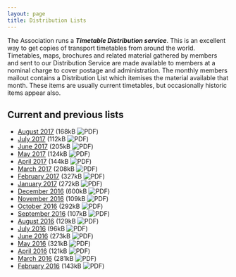 ```yaml
---
layout: page
title: Distribution Lists
---
```

The Association runs a **_Timetable Distribution service_**. This is an excellent way to get copies of transport timetables from around the world. Timetables, maps, brochures and related material gathered by members and sent to our Distribution Service are made available to members at a nominal charge to cover postage and administration. The monthly members mailout contains a Distribution List which itemises the material available that month. These items are usually current timetables, but occasionally historic items appear also.

## Current and previous lists
* [August    2017](http://cdnb.austta.org.au/distributionlist201708issue.pdf) (168kB ![PDF](https://efb778d9cbba3f4c5d31-2a2416132ea09b6c13760470ead1b56d.ssl.cf1.rackcdn.com/pdficon.svg))
* [July      2017](http://cdnb.austta.org.au/distributionlist201707issue.pdf) (112kB ![PDF](https://efb778d9cbba3f4c5d31-2a2416132ea09b6c13760470ead1b56d.ssl.cf1.rackcdn.com/pdficon.svg))
* [June      2017](http://cdnb.austta.org.au/distributionlist201706issue.pdf) (205kB ![PDF](https://efb778d9cbba3f4c5d31-2a2416132ea09b6c13760470ead1b56d.ssl.cf1.rackcdn.com/pdficon.svg))
* [May       2017](http://cdnb.austta.org.au/distributionlist201705issue.pdf) (124kB ![PDF](https://efb778d9cbba3f4c5d31-2a2416132ea09b6c13760470ead1b56d.ssl.cf1.rackcdn.com/pdficon.svg))
* [April     2017](http://cdnb.austta.org.au/distributionlist201704issue.pdf) (144kB ![PDF](https://efb778d9cbba3f4c5d31-2a2416132ea09b6c13760470ead1b56d.ssl.cf1.rackcdn.com/pdficon.svg))
* [March     2017](http://cdnb.austta.org.au/distributionlist201703issue.pdf) (208kB ![PDF](https://efb778d9cbba3f4c5d31-2a2416132ea09b6c13760470ead1b56d.ssl.cf1.rackcdn.com/pdficon.svg))
* [February  2017](http://cdnb.austta.org.au/distributionlist201702issue.pdf) (327kB ![PDF](https://efb778d9cbba3f4c5d31-2a2416132ea09b6c13760470ead1b56d.ssl.cf1.rackcdn.com/pdficon.svg))
* [January   2017](http://cdnb.austta.org.au/distributionlist201701issue.pdf) (272kB ![PDF](https://efb778d9cbba3f4c5d31-2a2416132ea09b6c13760470ead1b56d.ssl.cf1.rackcdn.com/pdficon.svg))
* [December  2016](http://cdnb.austta.org.au/distributionlist201612issue.pdf) (600kB ![PDF](https://efb778d9cbba3f4c5d31-2a2416132ea09b6c13760470ead1b56d.ssl.cf1.rackcdn.com/pdficon.svg))
* [November  2016](http://cdnb.austta.org.au/distributionlist201611issue.pdf) (109kB ![PDF](https://efb778d9cbba3f4c5d31-2a2416132ea09b6c13760470ead1b56d.ssl.cf1.rackcdn.com/pdficon.svg))
* [October   2016](http://cdnb.austta.org.au/distributionlist201610issue.pdf) (292kB ![PDF](https://efb778d9cbba3f4c5d31-2a2416132ea09b6c13760470ead1b56d.ssl.cf1.rackcdn.com/pdficon.svg))
* [September 2016](http://cdnb.austta.org.au/distributionlist201609issue.pdf) (107kB ![PDF](https://efb778d9cbba3f4c5d31-2a2416132ea09b6c13760470ead1b56d.ssl.cf1.rackcdn.com/pdficon.svg))
* [August    2016](http://cdnb.austta.org.au/distributionlist201608issue.pdf) (129kB ![PDF](https://efb778d9cbba3f4c5d31-2a2416132ea09b6c13760470ead1b56d.ssl.cf1.rackcdn.com/pdficon.svg))
* [July      2016](http://cdnb.austta.org.au/distributionlist201607issue.pdf) (96kB  ![PDF](https://efb778d9cbba3f4c5d31-2a2416132ea09b6c13760470ead1b56d.ssl.cf1.rackcdn.com/pdficon.svg))
* [June      2016](http://cdnb.austta.org.au/distributionlist201606issue.pdf) (273kB ![PDF](https://efb778d9cbba3f4c5d31-2a2416132ea09b6c13760470ead1b56d.ssl.cf1.rackcdn.com/pdficon.svg))
* [May       2016](http://cdnb.austta.org.au/distributionlist201605issue.pdf) (321kB ![PDF](https://efb778d9cbba3f4c5d31-2a2416132ea09b6c13760470ead1b56d.ssl.cf1.rackcdn.com/pdficon.svg))
* [April     2016](http://cdnb.austta.org.au/distributionlist201604issue.pdf) (121kB ![PDF](https://efb778d9cbba3f4c5d31-2a2416132ea09b6c13760470ead1b56d.ssl.cf1.rackcdn.com/pdficon.svg))
* [March     2016](http://cdnb.austta.org.au/distributionlist201603issue.pdf) (281kB ![PDF](https://efb778d9cbba3f4c5d31-2a2416132ea09b6c13760470ead1b56d.ssl.cf1.rackcdn.com/pdficon.svg))
* [February  2016](http://cdnb.austta.org.au/distributionlist201602issue.pdf) (143kB ![PDF](https://efb778d9cbba3f4c5d31-2a2416132ea09b6c13760470ead1b56d.ssl.cf1.rackcdn.com/pdficon.svg))
